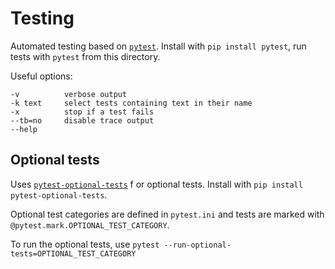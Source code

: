 # Testing
Automated testing based on [`pytest`](https://docs.pytest.org/en/latest/).
Install with `pip install pytest`, run tests with `pytest` from this directory.

Useful options:
```
-v          verbose output
-k text     select tests containing text in their name
-x          stop if a test fails
--tb=no     disable trace output
--help
```

## Optional tests
Uses [`pytest-optional-tests`](https://pypi.org/project/pytest-optional-tests) f
or optional tests. Install with `pip install pytest-optional-tests`.

Optional test categories are defined in `pytest.ini`
and tests are marked with `@pytest.mark.OPTIONAL_TEST_CATEGORY`.

To run the optional tests, use 
`pytest --run-optional-tests=OPTIONAL_TEST_CATEGORY`
